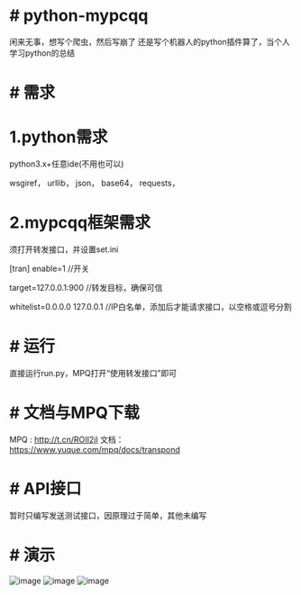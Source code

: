 # # python-mypcqq


闲来无事，想写个爬虫，然后写崩了 还是写个机器人的python插件算了，当个人学习python的总结


# # 需求
# 1.python需求
python3.x+任意ide(不用也可以)

wsgiref，
urllib，
json，
base64，
requests，

# 2.mypcqq框架需求
须打开转发接口，并设置set.ini

[tran]
enable=1															//开关

target=127.0.0.1:900					//转发目标，确保可信

whitelist=0.0.0.0 127.0.0.1						//IP白名单，添加后才能请求接口，以空格或逗号分割

# # 运行
直接运行run.py，MPQ打开“使用转发接口”即可

# # 文档与MPQ下载
MPQ : http://t.cn/ROII2jI
文档：https://www.yuque.com/mpq/docs/transpond

# # API接口

暂时只编写发送测试接口，因原理过于简单，其他未编写

# # 演示
![image](https://github.com/snowyue/python-mypcqq/blob/master/image/调试截图_1.0.1.png?raw=true)
![image](https://github.com/snowyue/python-mypcqq/blob/master/image/框架测试截图_1.0.1.png?raw=true)
![image](https://github.com/snowyue/python-mypcqq/blob/master/image/群测试截图_1.0.1.png?raw=true)
